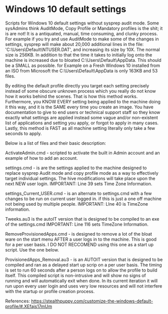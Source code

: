 # Windows 10 default settings

Scripts for Windows 10 default settings without sysprep audit mode. Some sysAdmins think AuditMode, Copy Profile or Mandatory profiles is the shit; it is are not! It is a antiquated, manual, time consuming, and clunky process. For example if you try and use AuditMode to make some of the changes in settings, sysprep will make about 20,000 additional lines in the file: 'C:\Users\Default\NTUSER.DAT', and increasing its size by 10X. The normal size is 256KB. In addition to that the time it takes to initially log onto the machine is increased due to bloated C:\Users\Default\AppData. This should be a SMALL as possible. for Example on a Fresh Windows 10 installed from an ISO from Microsoft the C:\Users\Default\AppData is only 163KB and 53 files.

By editing the default profile directly you target each setting precisely instead of some obscure unknown process which you really do not know how it works behind the scenes. That is how this method works. Furthermore, you KNOW EVERY setting being applied to the machine doing it this way, and it is the SAME every time you create an image. You have documentation to give to end users or technical support staff so they know exactly what settings are applied instead some vague and/or non-existent list of applications and setting you apply, or forgot to apply in many cases. Lastly, this method is FAST as all machine setting literally only take a few seconds to apply.

Below is a list of files and their basic description:

ActivateAdmin.cmd - scripted to activate the built in Admin account and an example of how to add an account.

settings.cmd - is are the settings applied to the machine designed to replace sysprep Audit mode and copy profile mode as a way to effectively target individual settings. The hive modifications will take place upon the next NEW user login. 
IMPORTANT: Line 39 sets Time Zone Information.

settings_Current_USER.cmd - is an alternate to settings.cmd with a few changes to be run on current user logged in. if this is just a one off machine not being used by multiple people.
IMPORTANT: LIne 40 is TimeZone information.

Tweeks.au3 is the autoIT version that is designed to be compiled to an exe of the settings.cmd
IMPORTANT: Line 116 sets TimeZone Information.

RemoveProvisionedApps.cmd - is designed to remove a lot of the bloat ware on the start menu AFTER a user logs in to the machine. This is good for a per user basis. I DO NOT RECCOMEND using this one as a start up script. Use the one below.

ProvisionedApps_Removal.au3 - is an AUTOIT version that is designed to be compiled and ran as a delayed start up scrip on a per user basis. The timing is set to run 60 seconds after a person logs on to allow the profile to build itself. This compiled script is non-intrusive and will show no signs of running and will automatically exit when done. In its current iteration it will run upon every user login and uses very low resources and will not interfere with the startup or profile creation process. 

References: https://stealthpuppy.com/customize-the-windows-default-profile/#.XEfajs17mUm
